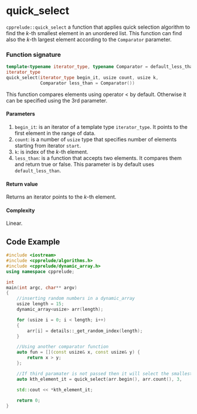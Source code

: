 # quick_select

`cpprelude::quick_select` a function that applies quick selection algorithm to find the *k*-th smallest element in an unordered list. This function can find also the *k*-th largest element according to the `Comparator` parameter.

### Function signature

```c++
template<typename iterator_type, typename Comparator = default_less_than<typename iterator_type::data_type>>
iterator_type
quick_select(iterator_type begin_it, usize count, usize k, 
             Comparator less_than = Comparator())
```

This function compares elements using operator < by default. Otherwise it can be specified using the 3rd parameter. 

#### Parameters

1. `begin_it`: is an iterator of a template type `iterator_type`. It points to the first element in the range of data.
2. `count`: is a number of `usize` type that specifies number of elements starting from iterator `start`.
3. `k`: is index of the *k*-th element.
4. `less_than`: is a function that accepts two elements. It compares them and return true or false. This parameter is by default uses `default_less_than`.

#### Return value

Returns an iterator points to the *k*-th element.

#### Complexity

Linear.

## Code Example

```c++
#include <iostream>
#include <cpprelude/algorithms.h>
#include <cpprelude/dynamic_array.h>
using namespace cpprelude;

int
main(int argc, char** argv)
{
	//inserting random numbers in a dynamic_array
	usize length = 15;
	dynamic_array<usize> arr(length);

	for (usize i = 0; i < length; i++)
	{
		arr[i] = details::_get_random_index(length);
	}

	//Using another comparator function
	auto fun = [](const usize& x, const usize& y) {
		return x > y;
	};

	//If third paramater is not passed then it will select the smallest 	//kth element.
	auto kth_element_it = quick_select(arr.begin(), arr.count(), 3, 											fun);

	std::cout << *kth_element_it;
	
	return 0;
}
```

